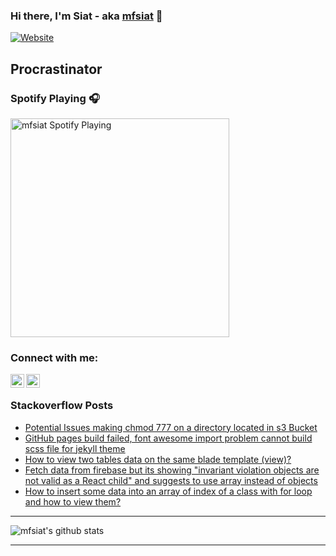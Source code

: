 ### Hi there, I'm Siat - aka [mfsiat][website] 👋

[![Website](https://img.shields.io/website?label=mfsiat.github.io&style=for-the-badge&url=https%3A%2F%2Fcodestackr.com)](https://mfsiat.github.io/)

## Procrastinator

### Spotify Playing 🎧

[<img src="https://now-playing-codestackr.vercel.app/api/spotify-playing" alt="mfsiat Spotify Playing" width="350" />](https://open.spotify.com/user/yar0q4ayr73cdw0shmqcdg3nw?si=NPxSbD5VR-WzjdL982wTRg)

### Connect with me:

[<img align="left" alt="nasirul-islam-4708ab153 | LinkedIn" width="22px" src="https://cdn.jsdelivr.net/npm/simple-icons@v3/icons/linkedin.svg" />][linkedin]
[<img align="left" alt="siatislam | Twitter" width="22px" src="https://cdn.jsdelivr.net/npm/simple-icons@v3/icons/twitter.svg" />][twitter]

<br />

<!-- ### Platform:

![](aws.svg) -->

### Stackoverflow Posts

<!-- BLOG-POST-LIST:START -->
- [Potential Issues making chmod 777 on a directory located in s3 Bucket](https://stackoverflow.com/questions/63610596/potential-issues-making-chmod-777-on-a-directory-located-in-s3-bucket)
- [GitHub pages build failed, font awesome import problem cannot build scss file for jekyll theme](https://stackoverflow.com/questions/62937266/github-pages-build-failed-font-awesome-import-problem-cannot-build-scss-file-fo)
- [How to view two tables data on the same blade template (view)?](https://stackoverflow.com/questions/62740463/how-to-view-two-tables-data-on-the-same-blade-template-view)
- [Fetch data from firebase but its showing "invariant violation objects are not valid as a React child" and suggests to use array instead of objects](https://stackoverflow.com/questions/57694457/fetch-data-from-firebase-but-its-showing-invariant-violation-objects-are-not-va)
- [How to insert some data into an array of index of a class with for loop and how to view them?](https://stackoverflow.com/questions/57284750/how-to-insert-some-data-into-an-array-of-index-of-a-class-with-for-loop-and-how)
<!-- BLOG-POST-LIST:END -->

---

![mfsiat's github stats](https://github-readme-stats.vercel.app/api?username=mfsiat&theme=vue&show_icons=true)

---

[website]: https://mfsiat.github.io/
[twitter]: https://twitter.com/siatislam
[linkedin]: https://linkedin.com/in/nasirul-islam-4708ab153
